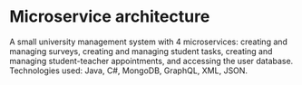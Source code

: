 # Microservice architecture
A small university management system with 4 microservices: creating and managing surveys, creating and managing student tasks, creating and managing student-teacher appointments, and accessing the user database. Technologies used: Java, C#, MongoDB, GraphQL, XML, JSON.
